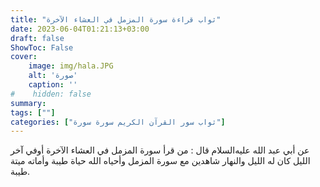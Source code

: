```yaml
---
title: "ثواب قراءة سورة المزمل في العشاء الآخرة"
date: 2023-06-04T01:21:13+03:00
draft: false
ShowToc: False
cover:
    image: img/hala.JPG
    alt: 'صورة'
    caption: ''
#    hidden: false
summary: 
tags: [""]
categories: ["ثواب سور القرآن الكريم سورة سورة"]
---
```

عن أبي عبد الله عليه‌السلام قال : من قرأ سورة المزمل في العشاء الآخرة أوفي
آخر الليل كان له الليل والنهار شاهدين مع سورة المزمل وأحياه الله
حياة طيبة وأماته ميتة طيبة.

